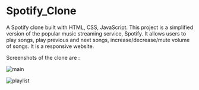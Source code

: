# Spotify_Clone

A Spotify clone built with HTML, CSS, JavaScript. This project is a simplified version of the popular music streaming service, Spotify. It allows users to play songs, play previous and next songs, increase/decrease/mute volume of songs. It is a responsive website.

Screenshots of the clone are :

![main](https://github.com/mugdhaz31/spotify_clone/assets/173797272/22c6da28-d2ed-410c-b85f-791d61ab2570)

![playlist](https://github.com/mugdhaz31/spotify_clone/assets/173797272/f82f93ae-a736-49d0-8958-39d749f4a35c)
